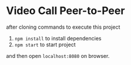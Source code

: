 # Video Call Peer-to-Peer

after cloning commands to execute this project
1. `npm install` to install dependencies
2. `npm start` to start project

and then open `localhost:8080` on browser.
